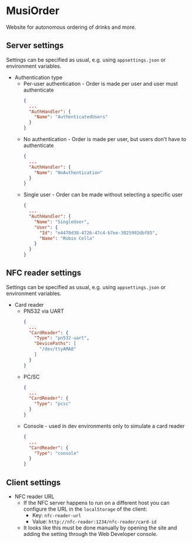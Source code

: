 # MusiOrder

Website for autonomous ordering of drinks and more.

## Server settings

Settings can be specified as usual, e.g. using `appsettings.json` or environment variables.

* Authentication type
    * Per-user authentication - Order is made per user and user must authenticate
        ```json
        {
          ...
          "AuthHandler": {
            "Name": "AuthenticatedUsers"
          }
        }
    * No authentication - Order is made per user, but users don't have to authenticate
        ```json
        {
          ...
          "AuthHandler": {
            "Name": "NoAuthentication"
          }
        }
    * Single user - Order can be made without selecting a specific user
        ```json
        {
          ...
          "AuthHandler": {
            "Name": "SingleUser",
            "User": {
              "Id": "e4470d38-4726-47c4-b7ee-3025992dbf85",
              "Name": "Robin Cella"
            }
          }
        }
        ```

## NFC reader settings

Settings can be specified as usual, e.g. using `appsettings.json` or environment variables.

* Card reader
    * PN532 via UART
        ```json
        {
          ...
          "CardReader": {
            "Type": "pn532-uart",
            "DevicePaths": [
              "/dev/ttyAMA0"
            ]
          }
        }
    * PC/SC
        ```json
        {
          ...
          "CardReader": {
            "Type": "pcsc"
          }
        }
    * Console - used in dev environments only to simulate a card reader
        ```json
        {
          ...
          "CardReader": {
            "Type": "console"
          }
        }

## Client settings

* NFC reader URL
  * If the NFC server happens to run on a different host you can configure the URL in the `localStorage` of the client:
    * Key: `nfc-reader-url`
    * Value: `http://nfc-reader:1234/nfc-reader/card-id`
  * It looks like this must be done manually by opening the site and adding the setting through the Web Developer console.